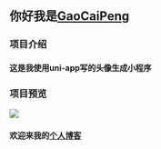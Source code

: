 ## 你好我是[GaoCaiPeng](https://www.gaocaipeng.com)
### 项目介绍
#### 这是我使用uni-app写的头像生成小程序
### 项目预览
![](https://oss-peng.oss-cn-beijing.aliyuncs.com/guoqing/gaocaipeng.jpg)

#### 欢迎来我的[个人博客](https://blog.gaocaipeng.com)
